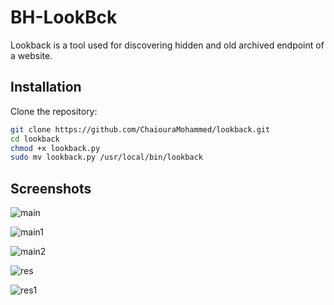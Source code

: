 # BH-LookBck
Lookback is a tool used for discovering hidden and old archived endpoint of a website.
## Installation

Clone the repository:

```bash
git clone https://github.com/ChaiouraMohammed/lookback.git
cd lookback
chmod +x lookback.py
sudo mv lookback.py /usr/local/bin/lookback
```
## Screenshots 
![main](https://github.com/user-attachments/assets/a8fb8894-0556-4cf8-92ba-bfafa9386bfb)

![main1](https://github.com/user-attachments/assets/914253d0-8f79-4b04-9b1f-2008c863f7ba)

![main2](https://github.com/user-attachments/assets/b06e24df-377c-48e4-a9ad-dbbfc33672c4)

![res](https://github.com/user-attachments/assets/da3859a0-5db8-4b38-95dc-df0a8582dc88)

![res1](https://github.com/user-attachments/assets/97336bb0-a508-43ea-9f31-74fcd8d17aed)
